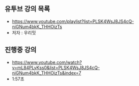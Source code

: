 
## 유투브 강의 목록
- https://www.youtube.com/playlist?list=PLSK4WsJ8JS4cQ-niGNum4bkK_THHOizTs
- 저자 : 우리밋

## 진행중 강의
- https://www.youtube.com/watch?v=mL84PLyKss0&list=PLSK4WsJ8JS4cQ-niGNum4bkK_THHOizTs&index=7
- 1:57초


